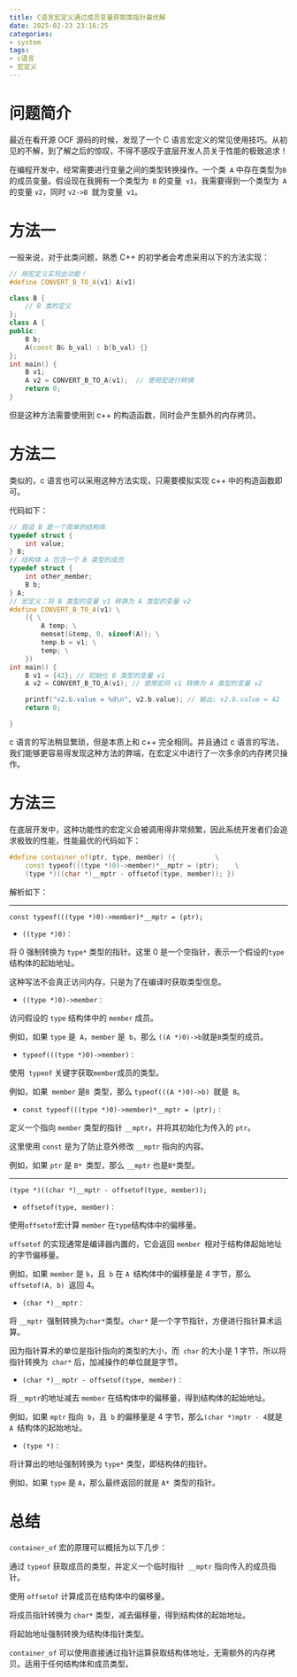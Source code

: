 ```yaml
---
title: C语言宏定义通过成员变量获取类指针最优解
date: 2025-02-23 23:16:25
categories:
- system
tags:
- c语言
- 宏定义
---
```


# 问题简介

最近在看开源 OCF 源码的时候，发现了一个 C 语言宏定义的常见使用技巧。从初见的不解，到了解之后的惊叹，不得不感叹于底层开发人员关于性能的极致追求！

在编程开发中，经常需要进行变量之间的类型转换操作。一个类` A` 中存在类型为`B `的成员变量。假设现在我拥有一个类型为` B` 的变量` v1`，我需要得到一个类型为` A` 的变量 `v2`，同时 `v2->B `就为变量` v1`。

# 方法一

一般来说，对于此类问题，熟悉 C++ 的初学者会考虑采用以下的方法实现： 

```cpp
// 用宏定义实现此功能！
#define CONVERT_B_TO_A(v1) A(v1)

class B {
    // B 类的定义
};
class A {
public:
    B b;
    A(const B& b_val) : b(b_val) {}
};
int main() {
    B v1;
    A v2 = CONVERT_B_TO_A(v1);  // 使用宏进行转换
    return 0;
}
```

 但是这种方法需要使用到 c++ 的构造函数，同时会产生额外的内存拷贝。

# 方法二

类似的，c 语言也可以采用这种方法实现，只需要模拟实现 c++ 中的构造函数即可。

代码如下：

```cpp
// 假设 B 是一个简单的结构体
typedef struct {
    int value;
} B;
// 结构体 A 包含一个 B 类型的成员
typedef struct {
    int other_member;
    B b;
} A;
// 宏定义：将 B 类型的变量 v1 转换为 A 类型的变量 v2
#define CONVERT_B_TO_A(v1) \
    ({ \
        A temp; \
        memset(&temp, 0, sizeof(A)); \
        temp.b = v1; \
        temp; \
    })
int main() {
    B v1 = {42}; // 初始化 B 类型的变量 v1
    A v2 = CONVERT_B_TO_A(v1); // 使用宏将 v1 转换为 A 类型的变量 v2

    printf("v2.b.value = %d\n", v2.b.value); // 输出: v2.b.value = 42
    return 0;

}
```

c 语言的写法稍显繁琐，但是本质上和 c++ 完全相同。并且通过 c 语言的写法，我们能够更容易得发现这种方法的弊端，在宏定义中进行了一次多余的内存拷贝操作。

# 方法三

在底层开发中，这种功能性的宏定义会被调用得非常频繁，因此系统开发者们会追求极致的性能，性能最优的代码如下：

```cpp
#define container_of(ptr, type, member) ({          \
    const typeof(((type *)0)->member)*__mptr = (ptr);    \
    (type *)((char *)__mptr - offsetof(type, member)); })
```

解析如下：

------

`const typeof(((type *)0)->member)*__mptr = (ptr);`

* `((type *)0)：`

将 0 强制转换为 `type*` 类型的指针。这里 0 是一个空指针，表示一个假设的` type `结构体的起始地址。

这种写法不会真正访问内存，只是为了在编译时获取类型信息。

* `((type *)0)->member：`

访问假设的 `type` 结构体中的 `member` 成员。

例如，如果 `type` 是` A`，`member` 是` b`，那么 `((A *)0)->b`就是` B `类型的成员。

* `typeof(((type *)0)->member)：`

使用` typeof` 关键字获取` member `成员的类型。

例如，如果` member` 是`B `类型，那么 `typeof(((A *)0)->b) `就是` B`。

* `const typeof(((type *)0)->member)*__mptr = (ptr);：`

定义一个指向 `member` 类型的指针 `__mptr`，并将其初始化为传入的 `ptr`。

这里使用 `const` 是为了防止意外修改 `__mptr` 指向的内容。

例如，如果 `ptr` 是 `B* `类型，那么 `__mptr` 也是` B* `类型。

------

`(type *)((char *)__mptr - offsetof(type, member));`

* `offsetof(type, member)：`

使用` offsetof `宏计算 `member` 在` type `结构体中的偏移量。

`offsetof` 的实现通常是编译器内置的，它会返回 `member `相对于结构体起始地址的字节偏移量。

例如，如果 `member` 是 `b`，且` b` 在 `A `结构体中的偏移量是 4 字节，那么 `offsetof(A, b) `返回 4。

* `(char *)__mptr：`

将 `__mptr `强制转换为` char* `类型。`char*` 是一个字节指针，方便进行指针算术运算。

因为指针算术的单位是指针指向的类型的大小，而` char` 的大小是 1 字节，所以将指针转换为` char*` 后，加减操作的单位就是字节。

* `(char *)__mptr - offsetof(type, member)：`

将` __mptr `的地址减去 `member` 在结构体中的偏移量，得到结构体的起始地址。

例如，如果 `mptr` 指向` b`，且` b` 的偏移量是 4 字节，那么` (char *)mptr - 4 `就是 `A `结构体的起始地址。

* `(type *)：`

将计算出的地址强制转换为 `type*` 类型，即结构体的指针。

例如，如果 `type` 是 `A`，那么最终返回的就是 `A* `类型的指针。

# 总结

`container_of` 宏的原理可以概括为以下几步：

通过 `typeof` 获取成员的类型，并定义一个临时指针` __mptr` 指向传入的成员指针。

使用 `offsetof` 计算成员在结构体中的偏移量。

将成员指针转换为 `char*` 类型，减去偏移量，得到结构体的起始地址。

将起始地址强制转换为结构体指针类型。

`container_of` 可以使用直接通过指针运算获取结构体地址，无需额外的内存拷贝。适用于任何结构体和成员类型。
